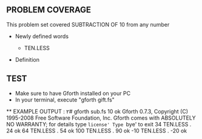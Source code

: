 ## PROBLEM COVERAGE ##

This problem set covered SUBTRACTION OF 10 from any number

- Newly defined words
   - TEN.LESS
    
- Definition 

## TEST ##

- Make sure to have Gforth installed on your PC
- In your terminal, execute "gforth gift.fs"

** EXAMPLE OUTPUT :
    ٢# gforth sub.fs
10 ok
Gforth 0.7.3, Copyright (C) 1995-2008 Free Software Foundation, Inc.
Gforth comes with ABSOLUTELY NO WARRANTY; for details type `license'
Type `bye' to exit
34 TEN.LESS . 24  ok
64 TEN.LESS . 54  ok
100 TEN.LESS . 90  ok
-10 TEN.LESS . -20  ok
